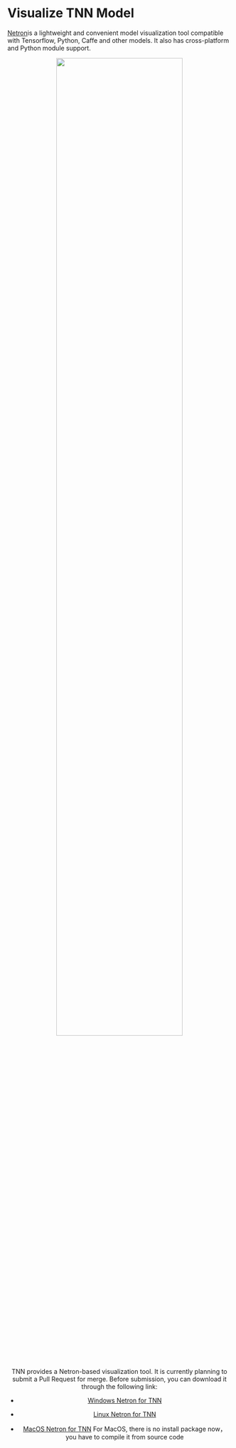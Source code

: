 # Visualize TNN Model

[Netron](https://github.com/lutzroeder/netron)is a lightweight and convenient model visualization tool compatible with Tensorflow, Python, Caffe and other models. It also has cross-platform and Python module support.

<div align=center ><img src="https://raw.githubusercontent.com/darrenyao87/tnn-models/master/doc/cn/user/resource/tnn-netron.jpg" width = "75%" height = "75%"/>

TNN provides a Netron-based visualization tool. It is currently planning to submit a Pull Request for merge. Before submission, you can download it through the following link:
* [Windows Netron for TNN](https://raw.githubusercontent.com/darrenyao87/tnn-models/master/netron/Netron%20Setup%204.1.1.exe.zip)

* [Linux Netron for TNN](https://raw.githubusercontent.com/darrenyao87/tnn-models/master/netron/Netron-4.1.1.AppImage.zip)

* [MacOS Netron for TNN](https://github.com/masterwan96/netron)
  For MacOS, there is no install package now，you have to compile it from source code
